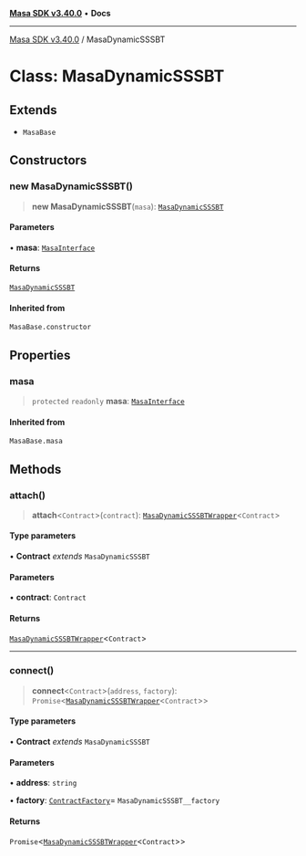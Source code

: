 [**Masa SDK v3.40.0**](../README.md) • **Docs**

***

[Masa SDK v3.40.0](../globals.md) / MasaDynamicSSSBT

# Class: MasaDynamicSSSBT

## Extends

- `MasaBase`

## Constructors

### new MasaDynamicSSSBT()

> **new MasaDynamicSSSBT**(`masa`): [`MasaDynamicSSSBT`](MasaDynamicSSSBT.md)

#### Parameters

• **masa**: [`MasaInterface`](../interfaces/MasaInterface.md)

#### Returns

[`MasaDynamicSSSBT`](MasaDynamicSSSBT.md)

#### Inherited from

`MasaBase.constructor`

## Properties

### masa

> `protected` `readonly` **masa**: [`MasaInterface`](../interfaces/MasaInterface.md)

#### Inherited from

`MasaBase.masa`

## Methods

### attach()

> **attach**\<`Contract`\>(`contract`): [`MasaDynamicSSSBTWrapper`](MasaDynamicSSSBTWrapper.md)\<`Contract`\>

#### Type parameters

• **Contract** *extends* `MasaDynamicSSSBT`

#### Parameters

• **contract**: `Contract`

#### Returns

[`MasaDynamicSSSBTWrapper`](MasaDynamicSSSBTWrapper.md)\<`Contract`\>

***

### connect()

> **connect**\<`Contract`\>(`address`, `factory`): `Promise`\<[`MasaDynamicSSSBTWrapper`](MasaDynamicSSSBTWrapper.md)\<`Contract`\>\>

#### Type parameters

• **Contract** *extends* `MasaDynamicSSSBT`

#### Parameters

• **address**: `string`

• **factory**: [`ContractFactory`](ContractFactory.md)= `MasaDynamicSSSBT__factory`

#### Returns

`Promise`\<[`MasaDynamicSSSBTWrapper`](MasaDynamicSSSBTWrapper.md)\<`Contract`\>\>
